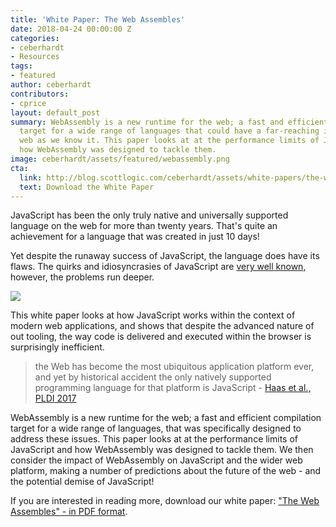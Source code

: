 ```yaml
---
title: 'White Paper: The Web Assembles'
date: 2018-04-24 00:00:00 Z
categories:
- ceberhardt
- Resources
tags:
- featured
author: ceberhardt
contributors:
- cprice
layout: default_post
summary: WebAssembly is a new runtime for the web; a fast and efficient compilation
  target for a wide range of languages that could have a far-reaching impact on the
  web as we know it. This paper looks at at the performance limits of JavaScript and
  how WebAssembly was designed to tackle them.
image: ceberhardt/assets/featured/webassembly.png
cta:
  link: http://blog.scottlogic.com/ceberhardt/assets/white-papers/the-web-assembles.pdf
  text: Download the White Paper
---
```


JavaScript has been the only truly native and universally supported language on the web for more than twenty years. That's quite an achievement for a language that was created in just 10 days!

Yet despite the runaway success of JavaScript, the language does have its flaws. The quirks and idiosyncrasies of JavaScript are [very well known]({{site.baseurl}}/2015/07/02/surprising-things-about-js.html), however, the problems run deeper.

<a href="{{site.baseurl}}/ceberhardt/assets/white-papers/the-web-assembles.pdf"><img src="{{site.baseurl}}/ceberhardt/assets/featured/webassembly.png"/></a>

This white paper looks at how JavaScript works within the context of modern web applications, and shows that despite the advanced nature of out tooling, the way code is delivered and executed within the browser is surprisingly inefficient.

> the Web has become the most ubiquitous application platform ever, and yet by historical accident the only natively supported programming language for that platform is JavaScript - [Haas et al., PLDI 2017](https://github.com/WebAssembly/spec/blob/bbb26c42b62096baff86089767531c3b1f108a85/papers/pldi2017.pdf)

WebAssembly is a new runtime for the web; a fast and efficient compilation target for a wide range of languages, that was specifically designed to address these issues. This paper looks at at the performance limits of JavaScript and how WebAssembly was designed to tackle them. We then consider the impact of WebAssembly on JavaScript and the wider web platform, making a number of predictions about the future of the web - and the potential demise of JavaScript!

If you are interested in reading more, download our white paper: ["The Web Assembles" - in PDF format]({{site.baseurl}}/ceberhardt/assets/white-papers/the-web-assembles.pdf).
